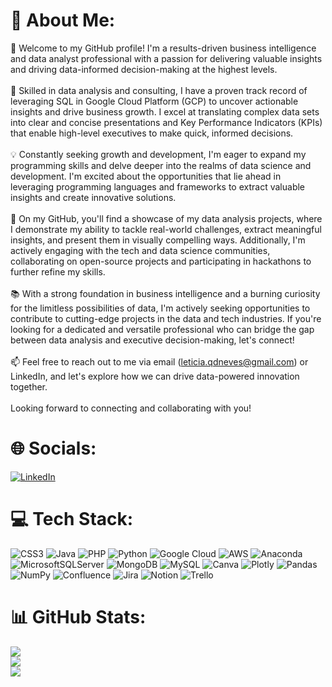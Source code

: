 # 💫 About Me:
👋 Welcome to my GitHub profile! I'm a results-driven business intelligence and data analyst professional with a passion for delivering valuable insights and driving data-informed decision-making at the highest levels.<br><br>🔎 Skilled in data analysis and consulting, I have a proven track record of leveraging SQL in Google Cloud Platform (GCP) to uncover actionable insights and drive business growth. I excel at translating complex data sets into clear and concise presentations and Key Performance Indicators (KPIs) that enable high-level executives to make quick, informed decisions.<br><br>💡 Constantly seeking growth and development, I'm eager to expand my programming skills and delve deeper into the realms of data science and development. I'm excited about the opportunities that lie ahead in leveraging programming languages and frameworks to extract valuable insights and create innovative solutions.<br><br>🌟 On my GitHub, you'll find a showcase of my data analysis projects, where I demonstrate my ability to tackle real-world challenges, extract meaningful insights, and present them in visually compelling ways. Additionally, I'm actively engaging with the tech and data science communities, collaborating on open-source projects and participating in hackathons to further refine my skills.<br><br>📚 With a strong foundation in business intelligence and a burning curiosity for the limitless possibilities of data, I'm actively seeking opportunities to contribute to cutting-edge projects in the data and tech industries. If you're looking for a dedicated and versatile professional who can bridge the gap between data analysis and executive decision-making, let's connect!<br><br>📫 Feel free to reach out to me via email (leticia.qdneves@gmail.com) or LinkedIn, and let's explore how we can drive data-powered innovation together.<br><br>Looking forward to connecting and collaborating with you!


# 🌐 Socials:
[![LinkedIn](https://img.shields.io/badge/LinkedIn-%230077B5.svg?logo=linkedin&logoColor=white)](https://linkedin.com/in/linkedin.com/in/leticia-dasneves/) 

# 💻 Tech Stack:
![CSS3](https://img.shields.io/badge/css3-%231572B6.svg?style=for-the-badge&logo=css3&logoColor=white) ![Java](https://img.shields.io/badge/java-%23ED8B00.svg?style=for-the-badge&logo=java&logoColor=white) ![PHP](https://img.shields.io/badge/php-%23777BB4.svg?style=for-the-badge&logo=php&logoColor=white) ![Python](https://img.shields.io/badge/python-3670A0?style=for-the-badge&logo=python&logoColor=ffdd54) ![Google Cloud](https://img.shields.io/badge/Google%20Cloud-%234285F4.svg?style=for-the-badge&logo=google-cloud&logoColor=white) ![AWS](https://img.shields.io/badge/AWS-%23FF9900.svg?style=for-the-badge&logo=amazon-aws&logoColor=white) ![Anaconda](https://img.shields.io/badge/Anaconda-%2344A833.svg?style=for-the-badge&logo=anaconda&logoColor=white) ![MicrosoftSQLServer](https://img.shields.io/badge/Microsoft%20SQL%20Sever-CC2927?style=for-the-badge&logo=microsoft%20sql%20server&logoColor=white) ![MongoDB](https://img.shields.io/badge/MongoDB-%234ea94b.svg?style=for-the-badge&logo=mongodb&logoColor=white) ![MySQL](https://img.shields.io/badge/mysql-%2300f.svg?style=for-the-badge&logo=mysql&logoColor=white) ![Canva](https://img.shields.io/badge/Canva-%2300C4CC.svg?style=for-the-badge&logo=Canva&logoColor=white) ![Plotly](https://img.shields.io/badge/Plotly-%233F4F75.svg?style=for-the-badge&logo=plotly&logoColor=white) ![Pandas](https://img.shields.io/badge/pandas-%23150458.svg?style=for-the-badge&logo=pandas&logoColor=white) ![NumPy](https://img.shields.io/badge/numpy-%23013243.svg?style=for-the-badge&logo=numpy&logoColor=white) ![Confluence](https://img.shields.io/badge/confluence-%23172BF4.svg?style=for-the-badge&logo=confluence&logoColor=white) ![Jira](https://img.shields.io/badge/jira-%230A0FFF.svg?style=for-the-badge&logo=jira&logoColor=white) ![Notion](https://img.shields.io/badge/Notion-%23000000.svg?style=for-the-badge&logo=notion&logoColor=white) ![Trello](https://img.shields.io/badge/Trello-%23026AA7.svg?style=for-the-badge&logo=Trello&logoColor=white)
# 📊 GitHub Stats:
![](https://github-readme-stats.vercel.app/api?username=leticiaqdn&theme=tokyonight&hide_border=false&include_all_commits=false&count_private=false)<br/>
![](https://github-readme-streak-stats.herokuapp.com/?user=leticiaqdn&theme=tokyonight&hide_border=false)<br/>
![](https://github-readme-stats.vercel.app/api/top-langs/?username=leticiaqdn&theme=tokyonight&hide_border=false&include_all_commits=false&count_private=false&layout=compact)

